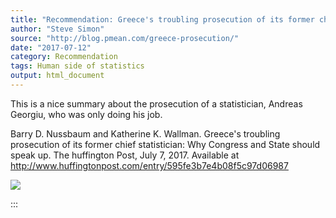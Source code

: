 ```yaml
---
title: "Recommendation: Greece's troubling prosecution of its former chief statistician"
author: "Steve Simon"
source: "http://blog.pmean.com/greece-prosecution/"
date: "2017-07-12"
category: Recommendation
tags: Human side of statistics
output: html_document
---
```


This is a nice summary about the prosecution of a statistician, Andreas
Georgiu, who was only doing his job.

<!---More--->

Barry D. Nussbaum and Katherine K. Wallman. Greece's troubling
prosecution of its former chief statistician: Why Congress and State
should speak up. The huffington Post, July 7, 2017. Available at
<http://www.huffingtonpost.com/entry/595fe3b7e4b08f5c97d06987>

![](../../../images/greece-prosecution01.png)


:::

